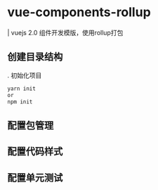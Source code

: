# vue-components-rollup
| vuejs 2.0 组件开发模版，使用rollup打包

## 创建目录结构

. 初始化项目
``` bash
yarn init
or
npm init
```

## 配置包管理

## 配置代码样式

## 配置单元测试

